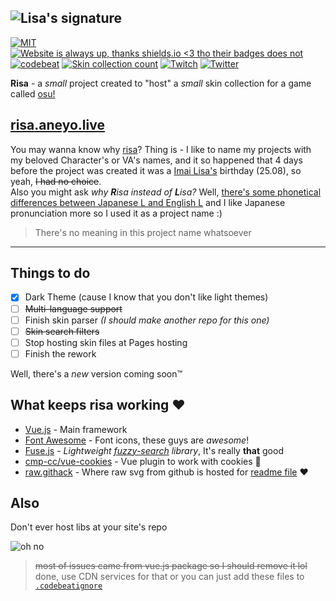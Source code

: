 ## ![Lisa's signature](https://rawcdn.githack.com/aneyo/risa/ba0fad20378bc1a01cc6957782ac768a55d23b69/risa_sign.svg)

[![MIT](https://img.shields.io/github/license/Naereen/StrapDown.js.svg)](https://github.com/aneyo/risa/blob/master/LICENSE)
[![Website is *always* up, thanks shields.io <3 tho their badges does not](https://img.shields.io/website-up-down-green-red/http/shields.io.svg)](http://risa.aneyo.live/)
[![codebeat](https://codebeat.co/badges/e47f21a1-40ed-4bc8-aa74-1dac7984ceef)](https://codebeat.co/projects/github-com-aneyo-risa-master)
[![Skin collection count](https://img.shields.io/badge/dynamic/json.svg?label=skins%20count&query=%24.skins.length&url=https%3A%2F%2Fraw.githubusercontent.com%2Faneyo%2Frisa%2Fmaster%2Fmeta.json)](https://raw.githubusercontent.com/aneyo/risa/master/meta.json)
[![Twitch](https://img.shields.io/badge/-%2Faneyuu-%236441A4.svg?style=flat&logo=twitch)](https://twitch.tv/aneyuu)
[![Twitter](https://img.shields.io/twitter/follow/aneyoof.svg?style=social)](https://twitter.com/aneyoof)

**Risa** - a _small_ project created to "host" a _small_ skin collection for a game called [osu!](https://osu.ppy.sh)

## [**risa**.aneyo.live](http://risa.aneyo.live/)

You may wanna know why [risa](https://github.com/aneyo/risa)? Thing is - I like to name my projects with my beloved Character's or VA's names, and it so happened that 4 days before the project was created it was a [Imai Lisa's](http://bandori.wikia.com/wiki/Imai_Lisa) birthday (25.08), so yeah, ~~I had no choice~~.  
Also you might ask *why **R**isa instead of **L**isa?*  Well, [there's some phonetical differences between Japanese L and English L](https://en.wikipedia.org/wiki/Perception_of_English_/r/_and_/l/_by_Japanese_speakers) and I like Japanese pronunciation more so I used it as a project name :)

> There's no meaning in this project name whatsoever

---

## Things to do

- [x] Dark Theme (cause I know that you don't like light themes)
- [ ] ~~Multi-language support~~
- [ ] Finish skin parser *(I should make another repo for this one)*
- [ ] ~~Skin search filters~~
- [ ] Stop hosting skin files at Pages hosting
- [ ] Finish the rework

Well, there's a *new* version coming soon™

## What keeps risa working ♥️

- [Vue.js](http://vuejs.org/) - Main framework
- [Font Awesome](https://fontawesome.com/) - Font icons, these guys are *awesome*!
- [Fuse.js](https://fusejs.io/) - *Lightweight [fuzzy-search](https://en.wikipedia.org/wiki/Approximate_string_matching) library*, It's really **that** good
- [cmp-cc/vue-cookies](https://github.com/cmp-cc/vue-cookies) - Vue plugin to work with cookies 🍪
- [raw.githack](https://raw.githack.com/) - Where raw svg from github is hosted for [readme file](https://github.com/aneyo/risa/blob/master/README.md) ♥

## Also

Don't ever host libs at your site's repo

![oh no](https://i.imgur.com/vAQpvfF.png)

> ~~most of issues came from vue.js package so I should remove it lol~~ done, use CDN services for that or you can just add these files to [`.codebeatignore`](https://github.com/aneyo/risa/blob/master/.codebeatignore)
